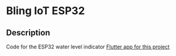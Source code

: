 # Bling IoT ESP32

## Description
Code for the ESP32 water level indicator
[Flutter app for this project](https://github.com/gwn06/bling-bling)
